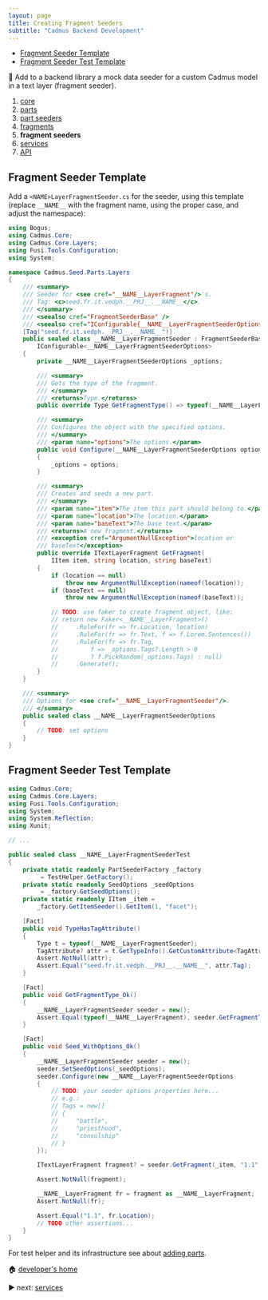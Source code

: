 ```yaml
---
layout: page
title: Creating Fragment Seeders
subtitle: "Cadmus Backend Development"
---
```


- [Fragment Seeder Template](#fragment-seeder-template)
- [Fragment Seeder Test Template](#fragment-seeder-test-template)

📌 Add to a backend library a mock data seeder for a custom Cadmus model in a text layer (fragment seeder).

1. [core](core.md)
2. [parts](parts.md)
3. [part seeders](part-seeders.md)
4. [fragments](fragments.md)
5. **fragment seeders**
6. [services](services.md)
7. [API](api.md)

## Fragment Seeder Template

Add a `<NAME>LayerFragmentSeeder.cs` for the seeder, using this template (replace `__NAME__` with the fragment name, using the proper case, and adjust the namespace):

```cs
using Bogus;
using Cadmus.Core;
using Cadmus.Core.Layers;
using Fusi.Tools.Configuration;
using System;

namespace Cadmus.Seed.Parts.Layers
{
    /// <summary>
    /// Seeder for <see cref="__NAME__LayerFragment"/>'s.
    /// Tag: <c>seed.fr.it.vedph.__PRJ__.__NAME__</c>.
    /// </summary>
    /// <seealso cref="FragmentSeederBase" />
    /// <seealso cref="IConfigurable{__NAME__LayerFragmentSeederOptions}" />
    [Tag("seed.fr.it.vedph.__PRJ__.__NAME__")]
    public sealed class __NAME__LayerFragmentSeeder : FragmentSeederBase,
        IConfigurable<__NAME__LayerFragmentSeederOptions>
    {
        private __NAME__LayerFragmentSeederOptions _options;

        /// <summary>
        /// Gets the type of the fragment.
        /// </summary>
        /// <returns>Type.</returns>
        public override Type GetFragmentType() => typeof(__NAME__LayerFragment);

        /// <summary>
        /// Configures the object with the specified options.
        /// </summary>
        /// <param name="options">The options.</param>
        public void Configure(__NAME__LayerFragmentSeederOptions options)
        {
            _options = options;
        }

        /// <summary>
        /// Creates and seeds a new part.
        /// </summary>
        /// <param name="item">The item this part should belong to.</param>
        /// <param name="location">The location.</param>
        /// <param name="baseText">The base text.</param>
        /// <returns>A new fragment.</returns>
        /// <exception cref="ArgumentNullException">location or
        /// baseText</exception>
        public override ITextLayerFragment GetFragment(
            IItem item, string location, string baseText)
        {
            if (location == null)
                throw new ArgumentNullException(nameof(location));
            if (baseText == null)
                throw new ArgumentNullException(nameof(baseText));

            // TODO: use faker to create fragment object, like:
            // return new Faker<__NAME__LayerFragment>()
            //     .RuleFor(fr => fr.Location, location)
            //     .RuleFor(fr => fr.Text, f => f.Lorem.Sentences())
            //     .RuleFor(fr => fr.Tag,
            //         f => _options.Tags?.Length > 0
            //         ? f.PickRandom(_options.Tags) : null)
            //     .Generate();
        }
    }

    /// <summary>
    /// Options for <see cref="__NAME__LayerFragmentSeeder"/>.
    /// </summary>
    public sealed class __NAME__LayerFragmentSeederOptions
    {
        // TODO: set options
    }
}
```

## Fragment Seeder Test Template

```cs
using Cadmus.Core;
using Cadmus.Core.Layers;
using Fusi.Tools.Configuration;
using System;
using System.Reflection;
using Xunit;

// ...

public sealed class __NAME__LayerFragmentSeederTest
{
    private static readonly PartSeederFactory _factory
         = TestHelper.GetFactory();
    private static readonly SeedOptions _seedOptions
         = _factory.GetSeedOptions();
    private static readonly IItem _item =
        _factory.GetItemSeeder().GetItem(1, "facet");

    [Fact]
    public void TypeHasTagAttribute()
    {
        Type t = typeof(__NAME__LayerFragmentSeeder);
        TagAttribute? attr = t.GetTypeInfo().GetCustomAttribute<TagAttribute>();
        Assert.NotNull(attr);
        Assert.Equal("seed.fr.it.vedph.__PRJ__.__NAME__", attr.Tag);
    }

    [Fact]
    public void GetFragmentType_Ok()
    {
        __NAME__LayerFragmentSeeder seeder = new();
        Assert.Equal(typeof(__NAME__LayerFragment), seeder.GetFragmentType());
    }

    [Fact]
    public void Seed_WithOptions_Ok()
    {
        __NAME__LayerFragmentSeeder seeder = new();
        seeder.SetSeedOptions(_seedOptions);
        seeder.Configure(new __NAME__LayerFragmentSeederOptions
        {
            // TODO: your seeder options properties here...
            // e.g.:
            // Tags = new[]
            // {
            //     "battle",
            //     "priesthood",
            //     "consulship"
            // }
        });

        ITextLayerFragment fragment? = seeder.GetFragment(_item, "1.1", "alpha");

        Assert.NotNull(fragment);

        __NAME__LayerFragment fr = fragment as __NAME__LayerFragment;
        Assert.NotNull(fr);

        Assert.Equal("1.1", fr.Location);
        // TODO other assertions...
    }
}
```

For test helper and its infrastructure see about [adding parts](parts.md#test-helper).

🏠 [developer's home](../toc.md)

▶️ next: [services](services.md)
